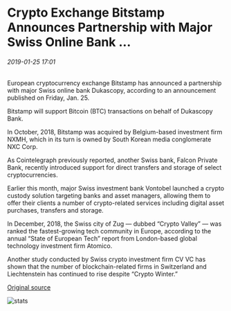 # Crypto Exchange Bitstamp Announces Partnership with Major Swiss Online Bank ...

###### 2019-01-25 17:01

European cryptocurrency exchange Bitstamp has announced a partnership with major Swiss online bank Dukascopy, according to an announcement published on Friday, Jan. 25.

Bitstamp will support Bitcoin (BTC) transactions on behalf of Dukascopy Bank.

In October, 2018, Bitstamp was acquired by Belgium-based investment firm NXMH, which in its turn is owned by South Korean media conglomerate NXC Corp.

As Cointelegraph previously reported, another Swiss bank, Falcon Private Bank, recently introduced support for direct transfers and storage of select cryptocurrencies.

Earlier this month, major Swiss investment bank Vontobel launched a crypto custody solution targeting banks and asset managers, allowing them to offer their clients a number of crypto-related services including digital asset purchases, transfers and storage.

In December, 2018, the Swiss city of Zug — dubbed “Crypto Valley” — was ranked the fastest-growing tech community in Europe, according to the annual “State of European Tech” report from London-based global technology investment firm Atomico.

Another study conducted by Swiss crypto investment firm CV VC has shown that the number of blockchain-related firms in Switzerland and Liechtenstein has continued to rise despite “Crypto Winter.”

[Original source](https://cointelegraph.com/news/crypto-exchange-bitstamp-announces-partnership-with-major-swiss-online-bank)

![stats](https://c.statcounter.com/11760860/0/a89fa40b/1/ "stats")